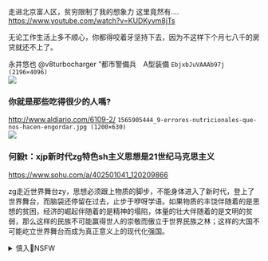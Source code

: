 走进北京富人区，贫穷限制了我的想象力 这里竟然有....
https://www.youtube.com/watch?v=KUDKyvm8jTs

无论工作生活上多不顺心，你都得咬着牙坚持下去，因为不这样下个月七八千的房贷就还不上了。

永井悠也
@v8turbocharger
”都市警備兵　A型装備
`EbjxbJuVAAAb97j (2196×4096)`<br>
![](https://pbs.twimg.com/media/EbjxbJuVAAAb97j?format=jpg&name=orig)

### 你就是那些吃得很少的人嗎?
http://www.aldiario.com/6109-2/
`1565905444_9-errores-nutricionales-que-nos-hacen-engordar.jpg (1200×630)`<br>
![](https://www.adicrea.org/wp-content/uploads/2019/08/1565905444_9-errores-nutricionales-que-nos-hacen-engordar.jpg)

### 何毅t：xjp新时代zg特色sh主义思想是21世纪马克思主义
https://www.sohu.com/a/402501041_120209866

zg走近世界舞台zy，思想必须跟上物质的脚步，不能身体进入了新时代，登上了世界舞台，而脑袋还停留在过去，止步于咿呀学语。如果物质的丰饶伴随着的是思想的贫困，经济的崛起伴随着的是精神的塌陷，体量的壮大伴随着的是文明的贫弱，那么这样的民族不可能赢得世人的崇敬而傲立于世界民族之林；这样的大国不可能屹立世界舞台而成为真正意义上的现代化强国。

<details><summary>慎入🔞NSFW</summary>

Not Safe For Work
![](https://upload.wikimedia.org/wikipedia/commons/thumb/d/d3/Biohazard_Symbol_Specification.png/210px-Biohazard_Symbol_Specification.png)

<details><summary><b>风险自理Use At Your Own Risk🈲</summary>

### 美研究：zg金援撒哈拉以南非洲超越世行
https://www.rfa.org/mandarin/yataibaodao/jingmao/rc-06262020135008.html

美国约翰霍普金斯大学中非研究倡议（China-Africa Research Initiative）项目的最新研究发现，在撒哈拉以南非洲g家，zg以一国之力，超越世界银行这个多边机构，成为该地区的最大债权国。

### 美国和zg准备“离婚”了
https://cn.nytimes.com/opinion/20200624/china-united-states-trump/

经历了40年的“一对夫妻、两种制度”的生活后，他们要离婚，因为zg的表现太过火，而美国的表现太糟糕。

与过去40年相比，这感觉就像离婚一样。
“双方都在说，‘我们受够你们了’，”安可顾问公司(APCO Worldwide)大中华区主席麦健陆(Jim McGregor)说。

如果说zg做得越来越过火，那么美国的表现则是越来越差。

</details>
</details>
